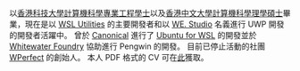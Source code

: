以[香港科技大學計算機科學專業工程學士](https://www.cse.ust.hk/)以及[香港中文大學計算機科學理學碩士](http://msc.cse.cuhk.edu.hk)畢業，現在是以 [WSL Utilities](https://wslutiliti.es) 的主要開發者和以 [WE. Studio](https://github.com/wedotstudio) 名義進行 UWP 開發的開發者活躍中。 曾於 [Canonical](https://canonical.com) 進行了 [Ubuntu for WSL](https://ubuntu.com/wsl) 的開發並於 [Whitewater Foundry](https://whitewaterfoundry.com) 協助進行 Pengwin 的開發。 目前已停止活動的社團 [WPerfect](https://wp8bartemp.wordpress.com/) 的創始人。 本人 PDF 格式的 CV 可在[此](https://cdn.patrickwu.space/base/CV.pdf)獲取。